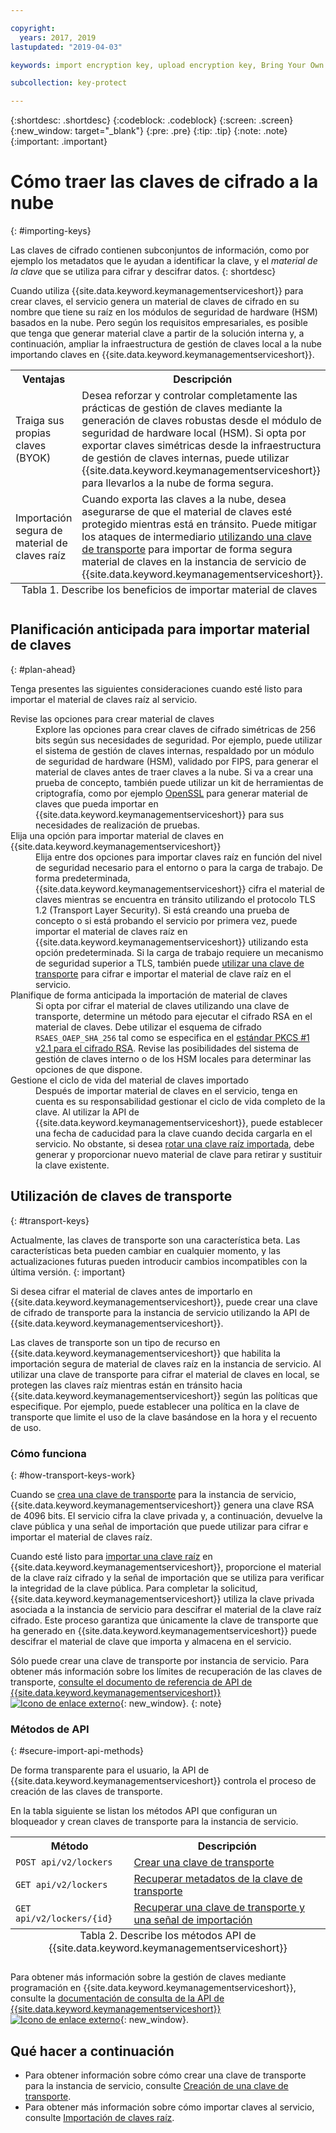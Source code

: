 ```yaml
---

copyright:
  years: 2017, 2019
lastupdated: "2019-04-03"

keywords: import encryption key, upload encryption key, Bring Your Own Key, BYOK, secure import, transport encryption key 

subcollection: key-protect

---
```


{:shortdesc: .shortdesc}
{:codeblock: .codeblock}
{:screen: .screen}
{:new_window: target="_blank"}
{:pre: .pre}
{:tip: .tip}
{:note: .note}
{:important: .important}

# Cómo traer las claves de cifrado a la nube
{: #importing-keys}

Las claves de cifrado contienen subconjuntos de información, como por ejemplo los metadatos que le ayudan a identificar la clave, y el _material de la clave_ que se utiliza para cifrar y descifrar datos.
{: shortdesc}

Cuando utiliza {{site.data.keyword.keymanagementserviceshort}} para crear claves, el servicio genera un material de claves de cifrado en su nombre que tiene su raíz en los módulos de seguridad de hardware (HSM) basados en la nube. Pero según los requisitos empresariales, es posible que tenga que generar material clave a partir de la solución interna y, a continuación, ampliar la infraestructura de gestión de claves local a la nube importando claves en {{site.data.keyword.keymanagementserviceshort}}.

<table>
  <th>Ventajas</th>
  <th>Descripción</th>
  <tr>
    <td>Traiga sus propias claves (BYOK) </td>
    <td>Desea reforzar y controlar completamente las prácticas de gestión de claves mediante la generación de claves robustas desde el módulo de seguridad de hardware local (HSM). Si opta por exportar claves simétricas desde la infraestructura de gestión de claves internas, puede utilizar {{site.data.keyword.keymanagementserviceshort}} para llevarlos a la nube de forma segura.</td>
  </tr>
  <tr>
    <td>Importación segura de material de claves raíz</td>
    <td>Cuando exporta las claves a la nube, desea asegurarse de que el material de claves esté protegido mientras está en tránsito. Puede mitigar los ataques de intermediario <a href="#transport-keys">utilizando una clave de transporte</a> para importar de forma segura material de claves en la instancia de servicio de {{site.data.keyword.keymanagementserviceshort}}.</td>
  </tr>
  <caption style="caption-side:bottom;">Tabla 1. Describe los beneficios de importar material de claves</caption>
</table>


## Planificación anticipada para importar material de claves
{: #plan-ahead}

Tenga presentes las siguientes consideraciones cuando esté listo para importar el material de claves raíz al servicio.

<dl>
  <dt>Revise las opciones para crear material de claves</dt>
    <dd>Explore las opciones para crear claves de cifrado simétricas de 256 bits según sus necesidades de seguridad. Por ejemplo, puede utilizar el sistema de gestión de claves internas, respaldado por un módulo de seguridad de hardware (HSM), validado por FIPS, para generar el material de claves antes de traer claves a la nube. Si va a crear una prueba de concepto, también puede utilizar un kit de herramientas de criptografía, como por ejemplo <a href="https://www.openssl.org/" target="_blank">OpenSSL</a> para generar material de claves que pueda importar en {{site.data.keyword.keymanagementserviceshort}} para sus necesidades de realización de pruebas.</dd>
  <dt>Elija una opción para importar material de claves en {{site.data.keyword.keymanagementserviceshort}}</dt>
    <dd>Elija entre dos opciones para importar claves raíz en función del nivel de seguridad necesario para el entorno o para la carga de trabajo. De forma predeterminada, {{site.data.keyword.keymanagementserviceshort}} cifra el material de claves mientras se encuentra en tránsito utilizando el protocolo TLS 1.2 (Transport Layer Security). Si está creando una prueba de concepto o si está probando el servicio por primera vez, puede importar el material de claves raíz en {{site.data.keyword.keymanagementserviceshort}} utilizando esta opción predeterminada. Si la carga de trabajo requiere un mecanismo de seguridad superior a TLS, también puede <a href="#transport-keys">utilizar una clave de transporte</a> para cifrar e importar el material de clave raíz en el servicio.</dd>
  <dt>Planifique de forma anticipada la importación de material de claves</dt>
    <dd>Si opta por cifrar el material de claves utilizando una clave de transporte, determine un método para ejecutar el cifrado RSA en el material de claves. Debe utilizar el esquema de cifrado <code>RSAES_OAEP_SHA_256</code> tal como se especifica en el <a href="https://tools.ietf.org/html/rfc3447" target="_blank">estándar PKCS #1 v2.1 para el cifrado RSA</a>. Revise las posibilidades del sistema de gestión de claves interno o de los HSM locales para determinar las opciones de que dispone.</dd>
  <dt>Gestione el ciclo de vida del material de claves importado</dt>
    <dd>Después de importar material de claves en el servicio, tenga en cuenta es su responsabilidad gestionar el ciclo de vida completo de la clave. Al utilizar la API de {{site.data.keyword.keymanagementserviceshort}}, puede establecer una fecha de caducidad para la clave cuando decida cargarla en el servicio. No obstante, si desea <a href="/docs/services/key-protect?topic=key-protect-rotate-keys">rotar una clave raíz importada</a>, debe generar y proporcionar nuevo material de clave para retirar y sustituir la clave existente. </dd>
</dl>

## Utilización de claves de transporte
{: #transport-keys}

Actualmente, las claves de transporte son una característica beta. Las características beta pueden cambiar en cualquier momento, y las actualizaciones futuras pueden introducir cambios incompatibles con la última versión.
{: important}

Si desea cifrar el material de claves antes de importarlo en {{site.data.keyword.keymanagementserviceshort}}, puede crear una clave de cifrado de transporte para la instancia de servicio utilizando la API de {{site.data.keyword.keymanagementserviceshort}}. 

Las claves de transporte son un tipo de recurso en {{site.data.keyword.keymanagementserviceshort}} que habilita la importación segura de material de claves raíz en la instancia de servicio. Al utilizar una clave de transporte para cifrar el material de claves en local, se protegen las claves raíz mientras están en tránsito hacia {{site.data.keyword.keymanagementserviceshort}} según las políticas que especifique. Por ejemplo, puede establecer una política en la clave de transporte que limite el uso de la clave basándose en la hora y el recuento de uso.

### Cómo funciona
{: #how-transport-keys-work}

Cuando se [crea una clave de transporte](/docs/services/key-protect?topic=key-protect-create-transport-keys) para la instancia de servicio, {{site.data.keyword.keymanagementserviceshort}} genera una clave RSA de 4096 bits. El servicio cifra la clave privada y, a continuación, devuelve la clave pública y una señal de importación que puede utilizar para cifrar e importar el material de claves raíz. 

Cuando esté listo para [importar una clave raíz](/docs/services/key-protect?topic=key-protect-import-root-keys#api) en {{site.data.keyword.keymanagementserviceshort}}, proporcione el material de la clave raíz cifrado y la señal de importación que se utiliza para verificar la integridad de la clave pública. Para completar la solicitud, {{site.data.keyword.keymanagementserviceshort}} utiliza la clave privada asociada a la instancia de servicio para descifrar el material de la clave raíz cifrado. Este proceso garantiza que únicamente la clave de transporte que ha generado en {{site.data.keyword.keymanagementserviceshort}} puede descifrar el material de clave que importa y almacena en el servicio.

Sólo puede crear una clave de transporte por instancia de servicio. Para obtener más información sobre los límites de recuperación de las claves de transporte, [consulte el documento de referencia de API de {{site.data.keyword.keymanagementserviceshort}} ![Icono de enlace externo](../../../icons/launch-glyph.svg "Icono de enlace externo")](https://{DomainName}/apidocs/key-protect){: new_window}.
{: note} 

### Métodos de API
{: #secure-import-api-methods}

De forma transparente para el usuario, la API de {{site.data.keyword.keymanagementserviceshort}} controla el proceso de creación de las claves de transporte.  

En la tabla siguiente se listan los métodos API que configuran un bloqueador y crean claves de transporte para la instancia de servicio.

<table>
  <tr>
    <th>Método</th>
    <th>Descripción</th>
  </tr>
  <tr>
    <td><code>POST api/v2/lockers</code></td>
    <td><a href="/docs/services/key-protect?topic=key-protect-create-transport-keys">Crear una clave de transporte</a></td>
  </tr>
  <tr>
    <td><code>GET api/v2/lockers</code></td>
    <td><a href="/docs/services/key-protect?topic=key-protect-create-transport-keys">Recuperar metadatos de la clave de transporte </a></td>
  </tr>
  <tr>
    <td><code>GET api/v2/lockers/{id}</code></td>
    <td><a href="/docs/services/key-protect?topic=key-protect-import-root-keys">Recuperar una clave de transporte y una señal de importación</a></td>
  </tr>
  <caption style="caption-side:bottom;">Tabla 2. Describe los métodos API de {{site.data.keyword.keymanagementserviceshort}}</caption>
</table>

Para obtener más información sobre la gestión de claves mediante programación en {{site.data.keyword.keymanagementserviceshort}}, consulte la [documentación de consulta de la API de {{site.data.keyword.keymanagementserviceshort}} ![Icono de enlace externo](../../../icons/launch-glyph.svg "Icono de enlace externo")](https://{DomainName}/apidocs/key-protect){: new_window}.

## Qué hacer a continuación

- Para obtener información sobre cómo crear una clave de transporte para la instancia de servicio, consulte [Creación de una clave de transporte](/docs/services/key-protect?topic=key-protect-create-transport-keys).
- Para obtener más información sobre cómo importar claves al servicio, consulte [Importación de claves raíz](/docs/services/key-protect?topic=key-protect-import-root-keys). 
